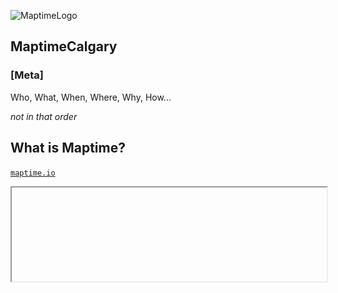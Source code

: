 ![MaptimeLogo](http://stamen.com/files/maptime_logo-final.png)

## MaptimeCalgary

### [Meta]

Who, What, When, Where, Why, How... <!-- .element: class="fragment" data-fragment-index="1" -->

_not in that order_ <!-- .element: class="fragment" data-fragment-index="2" -->




## What is Maptime?

[`maptime.io`](maptime.io)
<iframe data-src="http://maptime.io/about/" width="100%" height="60%" />


Maptime is about _learning_.

DIY, on the cheap. <!-- .element: class="fragment" data-fragment-index="1" -->



## Why Maptime?

- <!-- .element: class="fragment" data-fragment-index="1" -->You don't learn _everything_ in school.
- It's kind of difficult to learn things after school. <!-- .element: class="fragment" data-fragment-index="2" -->
- The landscape is kind of overwhelming...  <!-- .element: class="fragment" data-fragment-index="3" -->


# ...

_TODO: A bunch of libraries_



## Topics

- Webmapping (mostly) <!-- .element: class="fragment" data-fragment-index="1" -->
- Straight GIS (?) <!-- .element: class="fragment" data-fragment-index="2" -->
- General programming / technology skills (whatever's needed to get the job done) <!-- .element: class="fragment" data-fragment-index="3" -->

... basically, whatever people want to learn <!-- .element: class="fragment" data-fragment-index="4" -->



## Why MaptimeCalgary?


## Lots of jobs...

<img width="48.5%" style="display: inline;" data-src="./assets/calgary-jobs.png" alt="calgary-jobs" />
<img width="48.5%" style="display: inline;" data-src="./assets/toronto-jobs.png" alt="toronto-jobs" />
<img width="48.5%" style="display: inline;" data-src="./assets/vancouver-jobs.png" alt="vancouver-jobs" />
<img width="48.5%" style="display: inline;" data-src="./assets/edmonton-jobs.png" alt="edmonton-jobs" />
<img width="48.5%" style="display: inline;" data-src="./assets/montreal-jobs.png" alt="montreal-jobs" />
<img width="48.5%" style="display: inline;" data-src="./assets/victoria-jobs.png" alt="victoria-jobs" />

I would assume that this would mean alot of geographers <!-- .element: class="fragment" data-fragment-index="1" -->


## Already a networking group

![go-geomatics](./assets/go-geomatics-logo.png)

_(This isn't that)_ <!-- .element: class="fragment" data-fragment-index="1" -->
_(Not that there's anything wrong with that)_ <!-- .element: class="fragment" data-fragment-index="2" -->




## What does MaptimeCalgary offer?

- Presentations <!-- .element: class="fragment" data-fragment-index="1" -->
  - Tutorials
  - Show & Tell _("Check out this project I did...")_
- Hack Nights / Office Hours <!-- .element: class="fragment" data-fragment-index="2" -->
  - Work on projects together
  - Get help
- Information/Resource Sharing <!-- .element: class="fragment" data-fragment-index="3" -->
  - _"Where do I get data X?"_
  - _"Anyone know how to do Y?"_



## Who is MaptimeCalgary?

People who show up.


## We are not experts

Just people figuring stuff out.



## How do you get involved?

- <!-- .element: class="fragment" data-fragment-index="1" --> Presentation Topics: [Github Issue (Suggestions)](https://github.com/MaptimeCalgary/maptimecalgary.github.io/labels/presentation%20topic%20suggestion) or [Pull Request (Volunteering)](https://github.com/MaptimeCalgary/maptimecalgary.github.io/pulls)
- <!-- .element: class="fragment" data-fragment-index="2" --> Website: [Github Issue](https://github.com/MaptimeCalgary/maptimecalgary.github.io/issues?q=is%3Aopen+label%3Awebsite+label%3Aenhancement) or [Pull Request](https://github.com/MaptimeCalgary/maptimecalgary.github.io/pulls)  
- <!-- .element: class="fragment" data-fragment-index="3" --> Questions: [GoogleGroups](https://groups.google.com/forum/#!forum/maptimecalgary)  
- <!-- .element: class="fragment" data-fragment-index="4" --> Chatter: Slack? IRC?  
- <!-- .element: class="fragment" data-fragment-index="5" --> Tell Others: [Tweet](https://twitter.com/maptimecalgary)  
-  <!-- .element: class="fragment" data-fragment-index="6" --> Bring Friends: [Meetup](www.meetup.com/MaptimeCalgary/)



## Where and When?

> I dunno, when's good for you?



## Sponsors

- Meetup Space
- $ for food, drink



# End
